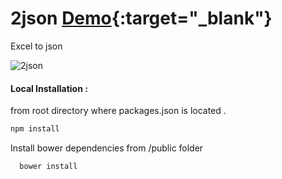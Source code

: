 2json [Demo](http://162.243.145.98:3000/){:target="_blank"}
=====

Excel to json

![2json](https://raw.github.com/btomashvili/2json/master/public/images/screen2.png)

#### Local Installation  :

from root directory where packages.json is located .
```sh
npm install
```

Install bower dependencies from /public folder

```sh
  bower install
```
